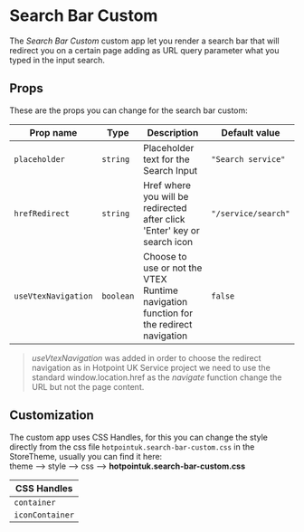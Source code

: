 # Search Bar Custom

The _Search Bar Custom_ custom app let you render a search bar that will redirect you on a certain page adding as URL query parameter what you typed in the input search.

## Props

These are the props you can change for the search bar custom:

| Prop name           | Type      | Description                                                                           | Default value       |
| ------------------- | --------- | ------------------------------------------------------------------------------------- | ------------------- |
| `placeholder`       | `string`  | Placeholder text for the Search Input                                                 | `"Search service"`  |
| `hrefRedirect`      | `string`  | Href where you will be redirected after click 'Enter' key or search icon              | `"/service/search"` |
| `useVtexNavigation` | `boolean` | Choose to use or not the VTEX Runtime navigation function for the redirect navigation | `false`             |

> _useVtexNavigation_ was added in order to choose the redirect navigation as in Hotpoint UK Service project we need to use the standard window.location.href as the _navigate_ function change the URL but not the page content.

## Customization

The custom app uses CSS Handles, for this you can change the style directly from the css file <code>hotpointuk.search-bar-custom.css</code> in the StoreTheme, usually you can find it here:  
theme --> style --> css --> **hotpointuk.search-bar-custom.css**

| CSS Handles                |
| -------------------------- |
| <code>container</code>     |
| <code>iconContainer</code> |
